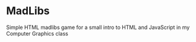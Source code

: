 # MadLibs
Simple HTML madlibs game for a small intro to HTML and JavaScript in my Computer Graphics class
